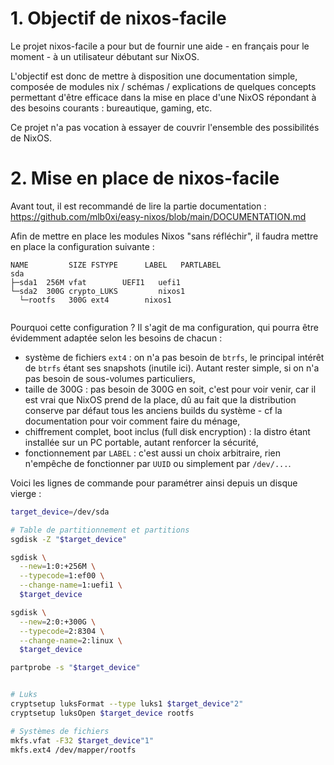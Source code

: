 # 1. Objectif de nixos-facile

Le projet nixos-facile a pour but de fournir une aide - en français pour le moment - à un utilisateur débutant sur NixOS.

L'objectif est donc de mettre à disposition une documentation simple, composée de modules nix / schémas / explications de quelques concepts permettant d'être efficace dans la mise en place d'une NixOS répondant à des besoins courants : bureautique, gaming, etc.

Ce projet n'a pas vocation à essayer de couvrir l'ensemble des possibilités de NixOS.


# 2. Mise en place de nixos-facile

Avant tout, il est recommandé de lire la partie documentation : https://github.com/mlb0xi/easy-nixos/blob/main/DOCUMENTATION.md

Afin de mettre en place les modules Nixos "sans réfléchir", il faudra mettre en place la configuration suivante :
```  
NAME         SIZE FSTYPE      LABEL   PARTLABEL
sda                 
├─sda1  256M vfat        UEFI1   uefi1        
└─sda2  300G crypto_LUKS         nixos1
  └─rootfs   300G ext4        nixos1  
  
```

Pourquoi cette configuration ? Il s'agit de ma configuration, qui pourra être évidemment adaptée selon les besoins de chacun :

- système de fichiers `ext4` : on n'a pas besoin de `btrfs`, le principal intérêt de `btrfs` étant ses snapshots (inutile ici). Autant rester simple, si on n'a pas besoin de sous-volumes particuliers,
- taille de 300G : pas besoin de 300G en soit, c'est pour voir venir, car il est vrai que NixOS prend de la place, dû au fait que la distribution conserve par défaut tous les anciens builds du système - cf la documentation pour voir comment faire du ménage,
- chiffrement complet, boot inclus (full disk encryption) : la distro étant installée sur un PC portable, autant renforcer la sécurité,
- fonctionnement par `LABEL` : c'est aussi un choix arbitraire, rien n'empêche de fonctionner par `UUID` ou simplement par `/dev/...`.


Voici les lignes de commande pour paramétrer ainsi depuis un disque vierge :
```bash
target_device=/dev/sda

# Table de partitionnement et partitions
sgdisk -Z "$target_device"

sgdisk \
  --new=1:0:+256M \
  --typecode=1:ef00 \
  --change-name=1:uefi1 \
  $target_device

sgdisk \
  --new=2:0:+300G \
  --typecode=2:8304 \
  --change-name=2:linux \
  $target_device

partprobe -s "$target_device"


# Luks
cryptsetup luksFormat --type luks1 $target_device"2"
cryptsetup luksOpen $target_device rootfs

# Systèmes de fichiers
mkfs.vfat -F32 $target_device"1"
mkfs.ext4 /dev/mapper/rootfs

```

